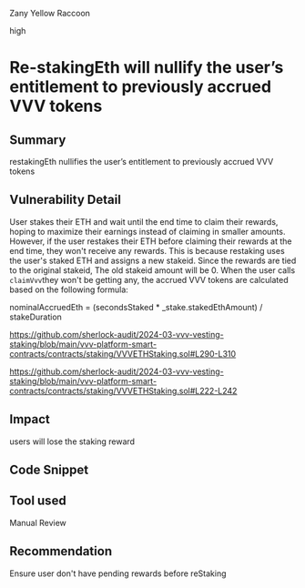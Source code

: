 Zany Yellow Raccoon

high

# Re-stakingEth will nullify the user’s entitlement to previously accrued VVV tokens

## Summary
restakingEth nullifies the user’s entitlement to previously accrued VVV tokens
## Vulnerability Detail
User stakes their ETH and wait until the end time to claim their rewards, hoping to maximize their earnings instead of claiming in smaller amounts. However, if the user restakes their ETH before claiming their rewards at the end time, they won't receive any rewards. This is because restaking uses the user's staked ETH and assigns a new stakeid. Since the rewards are tied to the original stakeid, The old stakeid amount will be 0. When the user calls ``claimVvv``they won't be getting any, the accrued VVV tokens are calculated based on the following formula:

nominalAccruedEth = (secondsStaked * _stake.stakedEthAmount) / stakeDuration


https://github.com/sherlock-audit/2024-03-vvv-vesting-staking/blob/main/vvv-platform-smart-contracts/contracts/staking/VVVETHStaking.sol#L290-L310

https://github.com/sherlock-audit/2024-03-vvv-vesting-staking/blob/main/vvv-platform-smart-contracts/contracts/staking/VVVETHStaking.sol#L222-L242
## Impact
users will lose the staking reward 

## Code Snippet

## Tool used

Manual Review

## Recommendation
Ensure user don't have pending rewards before reStaking 